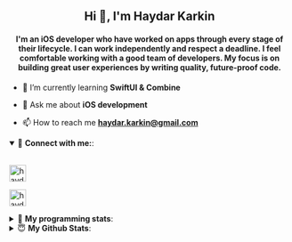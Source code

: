 <h2 align="center">Hi 👋, I'm Haydar Karkin</h2>
<h4 align="center">I'm an iOS developer who have worked on apps through every stage of their lifecycle. I can work independently and respect a deadline. I feel comfortable working with a good team of developers. My focus is on building great user experiences by writing quality, future-proof code.</h4>

- 🌱 I’m currently learning **SwiftUI & Combine**

- 💬 Ask me about **iOS development**

- 📫 How to reach me **haydar.karkin@gmail.com**

<details open> 
 <summary>🔗 <b>Connect with me:</b>: </summary>
<br>
<p align="left">
<a href="https://linkedin.com/in/haydar-karkin" target="blank"><img align="center" src="https://img.shields.io/badge/LinkedIn-0077B5?style=for-the-badge&logo=linkedin&logoColor=white" alt="haydar-karkin" height="30" /></a>
</p>

<p align="left"> <a href="https://twitter.com/haydarkarkin" target="blank"><img src="https://img.shields.io/twitter/follow/haydarkarkin?logo=twitter&style=for-the-badge" height="30" alt="haydarkarkin" /></a> </p>
</details>

<details> 
 <summary>🤖 <b>My programming stats</b>: </summary>
<br>
<!--START_SECTION:waka-->
**I'm a Night 🦉** 

```text
🌞 Morning    6 commits      ██░░░░░░░░░░░░░░░░░░░░░░░   7.69% 
🌆 Daytime    8 commits      ██░░░░░░░░░░░░░░░░░░░░░░░   10.26% 
🌃 Evening    33 commits     ██████████░░░░░░░░░░░░░░░   42.31% 
🌙 Night      31 commits     ██████████░░░░░░░░░░░░░░░   39.74%

```
📅 **I'm Most Productive on Wednesday** 

```text
Monday       2 commits      ░░░░░░░░░░░░░░░░░░░░░░░░░   2.56% 
Tuesday      3 commits      █░░░░░░░░░░░░░░░░░░░░░░░░   3.85% 
Wednesday    27 commits     ████████░░░░░░░░░░░░░░░░░   34.62% 
Thursday     11 commits     ███░░░░░░░░░░░░░░░░░░░░░░   14.1% 
Friday       21 commits     ██████░░░░░░░░░░░░░░░░░░░   26.92% 
Saturday     9 commits      ███░░░░░░░░░░░░░░░░░░░░░░   11.54% 
Sunday       5 commits      █░░░░░░░░░░░░░░░░░░░░░░░░   6.41%

```


📊 **This Week I Spent My Time On** 

```text
💬 Programming Languages: 
Markdown                 13 mins             █████████████████████████   100.0%

```

**I Mostly Code in Swift** 

```text
Swift                    14 repos            █████████████████░░░░░░░░   70.0% 
Objective-C              2 repos             ██░░░░░░░░░░░░░░░░░░░░░░░   10.0% 
JavaScript               1 repo              █░░░░░░░░░░░░░░░░░░░░░░░░   5.0% 
HTML                     1 repo              █░░░░░░░░░░░░░░░░░░░░░░░░   5.0% 
Vue                      1 repo              █░░░░░░░░░░░░░░░░░░░░░░░░   5.0%

```



<!--END_SECTION:waka-->
</details>


<details>
<summary>😇 <b>My Github Stats</b>: </summary>
<br>

<p>&nbsp;<img align="center" src="https://github-readme-stats.vercel.app/api?username=haydarkarkin&show_icons=true&locale=en&theme=dark" alt="haydarkarkin" /></p>

<p><img align="center" src="https://github-readme-streak-stats.herokuapp.com/?user=haydarkarkin&theme=dark" alt="haydarkarkin" /></p>
</details>
